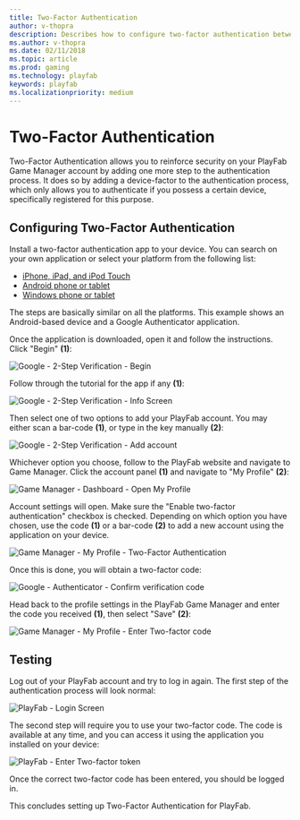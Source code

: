 ```yaml
---
title: Two-Factor Authentication
author: v-thopra
description: Describes how to configure two-factor authentication between a device with an authenticator app and PlayFab.
ms.author: v-thopra
ms.date: 02/11/2018
ms.topic: article
ms.prod: gaming
ms.technology: playfab
keywords: playfab
ms.localizationpriority: medium
---
```


# Two-Factor Authentication

Two-Factor Authentication allows you to reinforce security on your PlayFab Game Manager account by adding one more step to the authentication process. It does so by adding a device-factor to the authentication process, which only allows you to authenticate if you possess a certain device, specifically registered for this purpose.

## Configuring Two-Factor Authentication

Install a two-factor authentication app to your device. You can search on your own application or select your platform from the following list:

- [iPhone, iPad, and iPod Touch](https://itunes.apple.com/us/app/google-authenticator/id388497605?mt=8)
- [Android phone or tablet](https://play.google.com/store/apps/details?id=com.google.android.apps.authenticator2)
- [Windows phone or tablet](https://www.windowsphone.com/en-us/store/app/authenticator/e7994dbc-2336-4950-91ba-ca22d653759b)

The steps are basically similar on all the platforms. This example shows an Android-based device and a Google Authenticator application.

Once the application is downloaded, open it and follow the instructions. Click "Begin" **(1)**:

![Google - 2-Step Verification - Begin](media/tutorials/google-2-step-verification-begin.png)  

Follow through the tutorial for the app if any **(1)**:

![Google - 2-Step Verification - Info Screen](media/tutorials/google-2-step-verification-info-screen.png)  

Then select one of two options to add your PlayFab account. You may either scan a bar-code **(1)**, or type in the key manually **(2)**:

![Google - 2-Step Verification - Add account](media/tutorials/google-2-step-verification-add-account.png)  

Whichever option you choose, follow to the PlayFab website and navigate to Game Manager. Click the account panel **(1)** and navigate to "My Profile" **(2)**:

![Game Manager - Dashboard - Open My Profile](media/tutorials/game-manager-dashboard-open-my-profile.png)  

Account settings will open. Make sure the "Enable two-factor authentication" checkbox is checked. Depending on which option you have chosen, use the code **(1)** or a bar-code **(2)** to add a new account using the application on your device.

![Game Manager - My Profile - Two-Factor Authentication](media/tutorials/game-manager-my-profile-two-factor-authentication.png)  

Once this is done, you will obtain a two-factor code:

![Google - Authenticator - Confirm verification code](media/tutorials/google-authenticator-confirm-verification-code.png) 

Head back to the profile settings in the PlayFab Game Manager and enter the code you received **(1)**, then select "Save" **(2)**:

![Game Manager - My Profile - Enter Two-factor code](media/tutorials/game-manager-my-profile-enter-two-factor-code.png)

## Testing

Log out of your PlayFab account and try to log in again. The first step of the authentication process will look normal:

![PlayFab - Login Screen](media/tutorials/playfab-login-screen.png)

The second step will require you to use your two-factor code. The code is available at any time, and you can access it using the application you installed on your device:

![PlayFab - Enter Two-factor token](media/tutorials/playfab-enter-two-factor-token.png)

Once the correct two-factor code has been entered, you should be logged in.

This concludes setting up Two-Factor Authentication for PlayFab.
